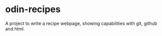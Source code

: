 # odin-recipes

A project to write a recipe webpage, showing capabilities with git, github and html.